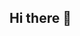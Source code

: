## Hi there 👋

<!--
**Spring897/Spring897** is a ✨ _special_ ✨ repository because its `README.md` (this file) appears on your GitHub profile.

Here are some ideas to get you started:

- 🔭 I’m currently working on becoming a computer scientist
- 🌱 I’m currently learning python and C, but also Arabic and chess
- ⚡ Fun fact: 
-->

